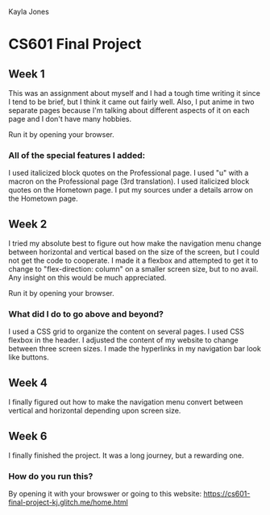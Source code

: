 Kayla Jones

# CS601 Final Project

## Week 1

This was an assignment about myself and I had a tough time writing it since I tend to be brief, but I
think it came out fairly well. Also, I put anime in two separate pages because I'm talking about
different aspects of it on each page and I don't have many hobbies.

Run it by opening your browser.

### All of the special features I added:

I used italicized block quotes on the Professional page.
I used "u" with a macron on the Professional page (3rd translation).
I used italicized block quotes on the Hometown page.
I put my sources under a details arrow on the Hometown page.

## Week 2

I tried my absolute best to figure out how make the navigation menu change between horizontal and
vertical based on the size of the screen, but I could not get the code to cooperate. I made it
a flexbox and attempted to get it to change to "flex-direction: column" on a smaller screen size, but
to no avail. Any insight on this would be much appreciated.

Run it by opening your browser.

### What did I do to go above and beyond?

I used a CSS grid to organize the content on several pages.
I used CSS flexbox in the header.
I adjusted the content of my website to change between three screen sizes.
I made the hyperlinks in my navigation bar look like buttons.

## Week 4

I finally figured out how to make the navigation menu convert between vertical and horizontal depending upon screen size.

## Week 6

I finally finished the project. It was a long journey, but a rewarding one.

### How do you run this?

By opening it with your browswer or going to this website: https://cs601-final-project-kj.glitch.me/home.html
